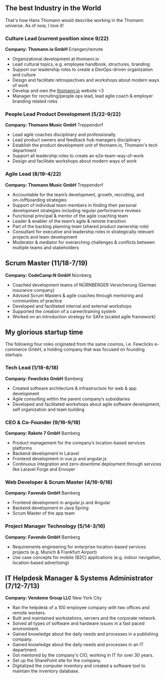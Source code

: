 ## The best Industry in the World
That's how Hans Thomann would describe working in the Thomann universe. As of now, I love it!

### Culture Lead (current position since 9/22)

**Company: Thomann.io GmbH** Erlangen/remote
- Organizational development at thomann.io
- Lead cultural topics, e.g. employee handbook, structures, branding
- Support our leadership roles to create a DevOps-driven organization and culture
- Design and facilitate retrospectives and workshops about modern ways of work
- Develop and own the [thomann.io](https://thomann.io) website <3
- Manager for recruiting/people ops lead, lead agile coach & employer branding related roles

### People Lead Product Development (5/22-9/22)

**Company: Thomann Music GmbH** Treppendorf
- Lead agile coaches disciplinary and professionally
- Lead product owners and feedback hub managers disciplinary
- Establish the product development unit of thomann.io, Thomann's tech department
- Support all leadership roles to create an e2e-team-way-of-work
- Design and facilitate workshops about modern ways of work

### Agile Lead (8/19-4/22)
**Company: Thomann Music GmbH** Treppendorf
- Accountable for the team’s development, growth, recruiting, and on-/offboarding strategies
- Support of individual team members in finding their personal development strategies including regular performance reviews
- Functional principal & mentor of the agile coaching team
- Leader & enabler of the team’s agile & remote transition
- Part of the backlog planning team (shared product ownership role)
- Consultant for executive and leadership roles in strategically relevant projects and team development
- Moderator & mediator for overarching challenges & conflicts between multiple teams and stakeholders

## Scrum Master (11/18-7/19)
**Company: CodeCamp:N GmbH** Nürnberg
- Coached development teams of NÜRNBERGER Versicherung (German insurance company)
- Advised Scrum Masters & agile coaches through mentoring and communities of practice
- Developed and facilitated internal and external workshops
- Supported the creation of a career/training system
- Worked on an introduction strategy for SAFe (scaled agile framework)

## My glorious startup time
The following four roles originated from the same cosmos, i.e. Fewclicks e-commerce GmbH, a holding company that was focused on founding startups.

### Tech Lead (1/18-8/18)
**Company: Fewclicks GmbH** Bamberg
- Created software architecture & infrastructure for web & app development
- Agile consulting within the parent company’s subsidiaries
- Developed and facilitated workshops about agile software development, self organization and team building

### CEO & Co-Founder (9/16-9/18)
**Company: Rakete 7 GmbH** Bamberg
- Product management for the company’s location-based services platforms
- Backend development in Laravel
- Frontend development in vue.js and angular.js
- Continuous integration and zero-downtime deployment through services like Laravel Forge and Envoyer

### Web Developer & Scrum Master (4/16-9/16)
**Company: Favendo GmbH** Bamberg
- Frontend development in angular.js and Angular
- Backend development in Java Spring
- Scrum Master of the app team

### Project Manager Technology (5/14-3/16)
**Company: Favendo GmbH** Bamberg
- Requirements engineering for enterprise location-based services projects (e.g. Munich & Frankfurt Airport)
- Use case concepts for mobile (B2C) applications (e.g. indoor navigation, location-based advertising)

## IT Helpdesk Manager & Systems Administrator (7/12-7/13)
**Company: Vendome Group LLC** New York City
- Ran the helpdesk of a 100 employee company with two offices and remote workers.
- Built and maintained workstations, servers and the corporate network.
- Solved all types of software and hardware issues in a fast paced environment.
- Gained knowledge about the daily needs and processes in a publishing company.
- Gained knowledge about the daily needs and processes in an IT department.
- Got mentored by the company's CIO, working in IT for over 30 years.
- Set up the SharePoint site for the company.
- Digitalized the computer inventory and created a software tool to maintain the inventory database.